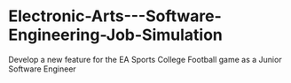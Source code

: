 # Electronic-Arts---Software-Engineering-Job-Simulation
Develop a new feature for the EA Sports College Football game as a Junior Software Engineer
